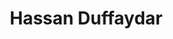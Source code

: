 # Hassan Duffaydar
<html>
<head>
  <style>
    body {
      background-image: url("images/image.jpg");
      background-size: cover;
      background-repeat: no-repeat;
    }
  </style>
</head>
<html lang="en">

<head>
    <meta charset="UTF-8">
    <meta name="viewport" content="width=device-width, initial-scale=1.0">
    <title>My Portfolio</title>
    <link rel="icon" type="image/png" href="path/to/favicon.png">
    <style>
        /* Global Styles */
        * {
            box-sizing: border-box;
        }

        body {
        body {
            background-color: #008080;
            color: #333;
            font-family: Arial, sans-serif;
            margin: 0;
            padding: 0;
            overflow-x: hidden;
        }

        .container {
            max-width: 1200px;
            margin: 0 auto;
            padding: 40px;
        }

        /* Header */
        header {
            display: flex;
            align-items: center;
            justify-content: space-between;
            margin-bottom: 60px;
        }

        header h1 {
            margin: 0;
            font-size: 36px;
        }

        .profile-picture {
            width: 320px;
            height: 320px;
            border-radius: 50%;
            background-color: #ddd;
            /* Replace with your profile picture */
            background-image: url('images/profilepic.jpg');
            background-size: cover;
            background-position: center;
        }

        /* Navigation */
        nav ul {
            display: flex;
            justify-content: center;
            margin-bottom: 60px;
        }

        nav ul li {
            margin-right: 40px;
        }

        nav ul li a {
            text-decoration: none;
            color: #333;
            font-weight: bold;
            font-size: 20px;
            transition: color 0.3s ease-in-out;
        }

        nav ul li a:hover {
            color: #ff7f50;
        }

        /* Sections */
        section {
            margin-bottom: 80px;
            padding-top: 80px;
            position: relative;
        }

        .section-heading {
            margin-bottom: 40px;
            font-size: 32px;
            text-transform: uppercase;
        }

        .section-content {
            display: flex;
            flex-wrap: wrap;
            align-items: center;
            justify-content: space-between;
        }

        .section-content .left-column {
            flex: 1;
            max-width: 50%;
        }

        .section-content .right-column {
            flex: 1;
            max-width: 40%;
            margin-top: 40px;
        }

        .section-content img {
            max-width: 100%;
            border-radius: 4px;
            box-shadow: 0 4px 10px rgba(0, 0, 0, 0.1);
        }

        .section-content p {
            line-height: 1.6;
            margin-bottom: 20px;
        }

        /* Contact Form */
        .contact-form {
            max-width: 500px;
            margin: 0 auto;
            text-align: center;
            position: relative;
        }

        .contact-form input,
        .contact-form textarea {
            width: 100%;
            padding: 10px;
            margin-bottom: 20px;
            border: 1px solid #ccc;
            border-radius: 4px;
            font-size: 16px;
        }

        .contact-form button {
            display: inline-block;
            padding: 10px 20px;
            background-color: #ff7f50;
            color: #fff;
            border: none;
            border-radius: 4px;
            font-size: 16px;
            cursor: pointer;
            transition: background-color 0.3s ease-in-out;
        }

        .contact-form button:hover {
            background-color: #ff6347;
        }

        .success-message {
            display: none;
            color: green;
            font-weight: bold;
            position: absolute;
            bottom: -30px;
            left: 50%;
            transform: translateX(-50%);
        }

        /* Social Links */
        .social-links {
            text-align: center;
            margin-top: 60px;
        }

        .social-links a {
            display: inline-block;
            margin: 0 10px;
            text-decoration: none;
            color: #333;
            background-color: #eee;
            padding: 12px 20px;
            border-radius: 4px;
            transition: transform 0.3s ease-in-out;
        }

        .social-links a:hover {
            transform: translateY(-3px);
            box-shadow: 0 4px 10px rgba(0, 0, 0, 0.1);
        }

        /* Animations */
        @keyframes fade-in {
            0% {
                opacity: 0;
            }

            100% {
                opacity: 1;
            }
        }

        @keyframes slide-up {
            0% {
                transform: translateY(50px);
                opacity: 0;
            }

            100% {
                transform: translateY(0);
                opacity: 1;
            }
        }

        @keyframes slide-down {
            0% {
                transform: translateY(-50px);
                opacity: 0;
            }

            100% {
                transform: translateY(0);
                opacity: 1;
            }
        }

        @keyframes rotate {
            0% {
                transform: rotate(0);
            }

            100% {
                transform: rotate(360deg);
            }
        }
    </style>
</head>

<body>
   

        <nav>
            <ul>
                <li><a href="#education">Education</a></li>
                <li><a href="#projects">Projects</a></li>
                <li><a href="#about">About Me</a></li>
            </ul>
        </nav>

        <section id="education">
            <h2 class="section-heading">Education</h2>
            <div class="section-content">
                <div class="left-column">
                    <h3>University Degree</h3>
                    <p>LSE 2024 BSc Actuarial Science</p>
                </div>
                <div class="right-column">
                    <img src="path/to/education-image.jpg" alt="Education Image">
                </div>
            </div>
        </section>

        <section id="projects">
            <h2 class="section-heading">Projects</h2>
            <div class="section-content">
                <div class="left-column">
                    <h3>Project 1</h3>
                    <p>Lorem ipsum dolor sit amet, consectetur adipiscing elit. Sed euismod</p>
                </div
